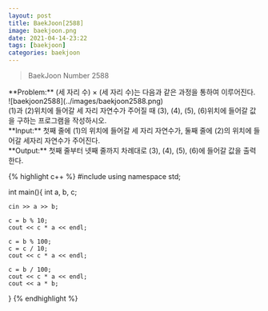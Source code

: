 ```yaml
---
layout: post
title: BaekJoon[2588]
image: baekjoon.png
date: 2021-04-14-23:22
tags: [baekjoon]
categories: baekjoon
---
```


<Blockquote>BaekJoon Number 2588</Blockquote>
**Problem:** (세 자리 수) × (세 자리 수)는 다음과 같은 과정을 통하여 이루어진다.<br>
![baekjoon2588](../images/baekjoon2588.png)
<br>
		 (1)과 (2)위치에 들어갈 세 자리 자연수가 주어질 때 (3), (4), (5), (6)위치에 들어갈 값을 구하는 프로그램을 작성하시오.<br>
**Input:** 첫째 줄에 (1)의 위치에 들어갈 세 자리 자연수가, 둘째 줄에 (2)의 위치에 들어갈 세자리 자연수가 주어진다.<br>
**Output:** 첫째 줄부터 넷째 줄까지 차례대로 (3), (4), (5), (6)에 들어갈 값을 출력한다.

{% highlight c++ %}
#include <iostream>
using namespace std;

int main(){
	int a, b, c;

	cin >> a >> b;

	c = b % 10;	
	cout << c * a << endl;

	c = b % 100;
	c = c / 10;	
	cout << c * a << endl;

	c = b / 100;
	cout << c * a << endl;
	cout << a * b;
	
}
{% endhighlight %}

